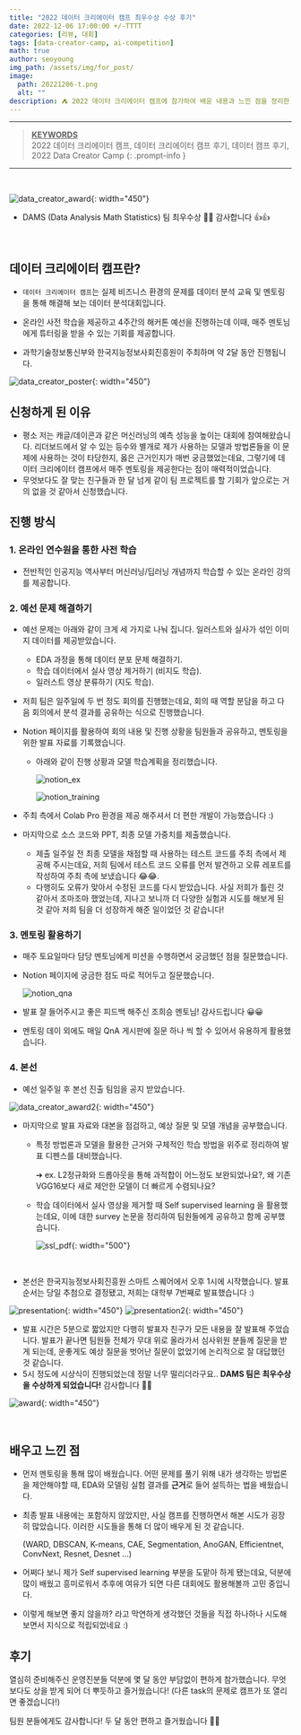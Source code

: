 ```yaml
---
title: "2022 데이터 크리에이터 캠프 최우수상 수상 후기"
date: 2022-12-06 17:00:00 +/-TTTT
categories: [리뷰, 대회]
tags: [data-creator-camp, ai-competition]
math: true
author: seoyoung
img_path: /assets/img/for_post/
image:
  path: 20221206-t.png
  alt: ""
description: ⛺ 2022 데이터 크리에이터 캠프에 참가하여 배운 내용과 느낀 점을 정리한 글입니다.
---
```


------------------------

> **<u>KEYWORDS</u>**     
> 2022 데이터 크리에이터 캠프, 데이터 크리에이터 캠프 후기, 데이터 캠프 후기, 2022 Data Creator Camp
{: .prompt-info }

------------------------

&nbsp;
&nbsp;
&nbsp;

![data_creator_award](20221206-2.png){: width="450"}

- DAMS (Data Analysis Math Statistics) 팀 최우수상 🎉🎉 감사합니다 👍👍



&nbsp;
&nbsp;
&nbsp;

## **데이터 크리에이터 캠프란?**

- `데이터 크리에이터 캠프`는 실제 비즈니스 환경의 문제를 데이터 분석 교육 및 멘토링을 통해 해결해 보는 데이터 분석대회입니다.
- 온라인 사전 학습을 제공하고 4주간의 해커톤 예선을 진행하는데 이때, 매주 멘토님에게 튜터링을 받을 수 있는 기회를 제공합니다.

- 과학기술정보통신부와 한국지능정보사회진흥원이 주최하며 약 2달 동안 진행됩니다.



![data_creator_poster](20221206-1.png){: width="450"}



## **신청하게 된 이유**

- 평소 저는 캐글/데이콘과 같은 머신러닝의 예측 성능을 높이는 대회에 참여해왔습니다. 리더보드에서 알 수 있는 등수와 별개로 제가 사용하는 모델과 방법론들을 이 문제에 사용하는 것이 타당한지, 옳은 근거인지가 매번 궁금했었는데요, 그렇기에 데이터 크리에이터 캠프에서 매주 멘토링을 제공한다는 점이 매력적이었습니다.
- 무엇보다도 잘 맞는 친구들과 한 달 넘게 같이 팀 프로젝트를 할 기회가 앞으로는 거의 없을 것 같아서 신청했습니다.



## **진행 방식**

### 1. 온라인 연수원을 통한 사전 학습

- 전반적인 인공지능 역사부터 머신러닝/딥러닝 개념까지 학습할 수 있는 온라인 강의를 제공합니다.



### 2. 예선 문제 해결하기

- 예선 문제는 아래와 같이 크게 세 가지로 나눠 집니다. 일러스트와 실사가 섞인 이미지 데이터를 제공받았습니다.
  - EDA 과정을 통해 데이터 분포 문제 해결하기.
  - 학습 데이터에서 실사 영상 제거하기 (비지도 학습).
  - 일러스트 영상 분류하기 (지도 학습).

- 저희 팀은 일주일에 두 번 정도 회의를 진행했는데요, 회의 때 역할 분담을 하고 다음 회의에서 분석 결과를 공유하는 식으로 진행했습니다.

- Notion 페이지를 활용하여 회의 내용 및 진행 상황을 팀원들과 공유하고, 멘토링을 위한 발표 자료를 기록했습니다.

  - 아래와 같이 진행 상황과 모델 학습계획을 정리했습니다.

    ![notion_ex](20221206-3.png)

    ![notion_training](20221206-5.png)

- 주최 측에서 Colab Pro 환경을 제공 해주셔서 더 편한 개발이 가능했습니다 :)

- 마지막으로 소스 코드와 PPT, 최종 모델 가중치를 제출했습니다.
  - 제출 일주일 전 최종 모델을 채점할 때 사용하는 테스트 코드를 주최 측에서 제공해 주시는데요, 저희 팀에서 테스트 코드 오류를 먼저 발견하고 오류 레포트를 작성하여 주최 측에 보냈습니다 😂😂. 
  - 다행히도 오류가 맞아서 수정된 코드를 다시 받았습니다. 사실 저희가 틀린 것 같아서 조마조마 했었는데, 지나고 보니까 더 다양한 실험과 시도를 해보게 된 것 같아 저희 팀을 더 성장하게 해준 일이었던 것 같습니다!



### 3. 멘토링 활용하기

- 매주 토요일마다 담당 멘토님에게 미션을 수행하면서 궁금했던 점을 질문했습니다. 

- Notion 페이지에 궁금한 점도 따로 적어두고 질문했습니다.

  ![notion_qna](20221206-4.png)

- 발표 잘 들어주시고 좋은 피드백 해주신 조희승 멘토님! 감사드립니다 😀😀

+ 멘토링 데이 외에도 매일 QnA 게시판에 질문 하나 씩 할 수 있어서 유용하게 활용했습니다. 



### 4. 본선

- 예선 일주일 후 본선 진출 팀임을 공지 받았습니다.

![data_creator_award2](20221206-6.png){: width="450"}

- 마지막으로 발표 자료와 대본을 점검하고, 예상 질문 및 모델 개념을 공부했습니다. 

  - 특정 방법론과 모델을 활용한 근거와 구체적인 학습 방법을 위주로 정리하여 발표 디펜스를 대비했습니다.

    ➔ ex. L2정규화와 드롭아웃을 통해 과적합이 어느정도 보완되었나요?, 왜 기존 VGG16보다 새로 제안한 모델이 더 빠르게 수렴되나요?

  - 학습 데이터에서 실사 영상을 제거할 때 Self supervised learning 을 활용했는데요, 이에 대한 survey 논문을 정리하여 팀원들에게 공유하고 함께 공부했습니다.

    ![ssl_pdf](20221206-7.png){: width="500"}


&nbsp;
&nbsp;
&nbsp;

- 본선은 한국지능정보사회진흥원 스마트 스퀘어에서 오후 1시에 시작했습니다. 발표 순서는 당일 추첨으로 결정됐고, 저희는 대학부 7번째로 발표했습니다 :)

![presentation](20221206-8.jpg){: width="450"} ![presentation2](20221206-9.jpg){: width="450"}



- 발표 시간은 5분으로 짧았지만 다행히 발표자 친구가 모든 내용을 잘 발표해 주었습니다. 발표가 끝나면 팀원들 전체가 무대 위로 올라가서 심사위원 분들께 질문을 받게 되는데, 운좋게도 예상 질문을 벗어난 질문이 없었기에 논리적으로 잘 대답했던 것 같습니다.
- 5시 정도에 시상식이 진행되었는데 정말 너무 떨리더라구요.. **DAMS 팀은 최우수상을 수상하게 되었습니다!** 감사합니다 🎉🎉

![award](20221206-10.jpg){: width="450"}


&nbsp;
&nbsp;
&nbsp;

## **배우고 느낀 점**

- 먼저 멘토링을 통해 많이 배웠습니다. 어떤 문제를 풀기 위해 내가 생각하는 방법론을 제안해야할 때, EDA와 모델링 실험 결과를 **근거**로 들어 설득하는 법을 배웠습니다. 

- 최종 발표 내용에는 포함하지 않았지만, 사실 캠프를 진행하면서 해본 시도가 굉장히 많았습니다. 이러한 시도들을 통해 더 많이 배우게 된 것 같습니다.

  (WARD, DBSCAN, K-means, CAE, Segmentation, AnoGAN, Efficientnet, ConvNext, Resnet, Desnet ...)

- 어쩌다 보니 제가 Self supervised learning 부분을 도맡아 하게 됐는데요, 덕분에 많이 배웠고 흥미로워서 추후에 여유가 되면 다른 대회에도 활용해볼까 고민 중입니다.

- 이렇게 해보면 좋지 않을까? 라고 막연하게 생각했던 것들을 직접 하나하나 시도해 보면서 지식으로 적립되었네요 :)



## **후기**

열심히 준비해주신 운영진분들 덕분에 몇 달 동안 부담없이 편하게 참가했습니다. 무엇보다도 상을 받게 되어 더 뿌듯하고 즐거웠습니다! (다른 task의 문제로 캠프가 또 열리면 좋겠습니다!)

팀원 분들에게도 감사합니다! 두 달 동안 편하고 즐거웠습니다 🤗🫶

